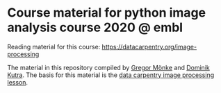 # Course material for python image analysis course 2020 @ embl

Reading material for this course: https://datacarpentry.org/image-processing

The material in this repository compiled by [Gregor Mönke](https://github.com/tensionhead) and [Dominik Kutra](https://github.com/k-dominik). The basis for this material is the [data carpentry image processing lesson](https://github.com/datacarpentry/image-processing).
